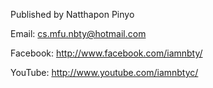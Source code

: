 ﻿Published by Natthapon Pinyo

Email: cs.mfu.nbty@hotmail.com

Facebook: http://www.facebook.com/iamnbty/

YouTube: http://www.youtube.com/iamnbtyc/